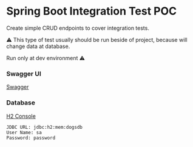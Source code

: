 # Spring Boot Integration Test POC

Create simple CRUD endpoints to cover integration tests. 

:warning: This type of test usually should be run beside of project, because will change data at database. 

Run only at dev environment :warning:

### Swagger UI
[Swagger](http://localhost:8080/swagger-ui.html)

### Database
[H2 Console](http://localhost:8080/h2-console)

```
JDBC URL: jdbc:h2:mem:dogsdb
User Name: sa
Password: password
```
